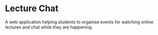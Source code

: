 # Lecture Chat

A web application helping students to organise events for watching online lectures and chat while they are happening.
